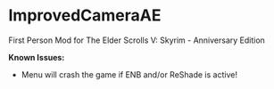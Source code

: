 # ImprovedCameraAE
First Person Mod for The Elder Scrolls V: Skyrim - Anniversary Edition

**Known Issues:**

* Menu will crash the game if ENB and/or ReShade is active!
